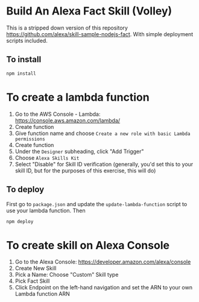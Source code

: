 # Build An Alexa Fact Skill (Volley)

This is a stripped down version of this repository https://github.com/alexa/skill-sample-nodejs-fact. With simple deployment scripts included.

## To install

```
npm install
```

# To create a lambda function

1. Go to the AWS Console - Lambda: https://console.aws.amazon.com/lambda/
2. Create function
3. Give function name and choose `Create a new role with basic Lambda permissions`
4. Create function
5. Under the `Designer` subheading, click "Add Trigger"
6. Choose `Alexa Skills Kit`
7. Select "Disable" for Skill ID verification (generally, you'd set this to your skill ID, but for the purposes of this exercise, this will do)

## To deploy

First go to `package.json` and update the `update-lambda-function` script to use your lambda function. Then

```
npm deploy
```

# To create skill on Alexa Console

1. Go to the Alexa Console: https://developer.amazon.com/alexa/console
2. Create New Skill
3. Pick a Name: Choose "Custom" Skill type
4. Pick Fact Skill
5. Click Endpoint on the left-hand navigation and set the ARN to your own Lambda function ARN
